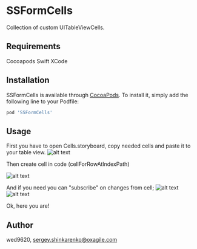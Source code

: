 # SSFormCells
Collection of custom UITableViewCells.

## Requirements
Cocoapods
Swift
XCode

## Installation

SSFormCells is available through [CocoaPods](https://cocoapods.org). To install
it, simply add the following line to your Podfile:

```ruby
pod 'SSFormCells'
```

## Usage

First you have to open Cells.storyboard, copy needed cells and paste it to your table view.
![alt text](https://image.ibb.co/imisay/Screen_Shot_2018_05_29_at_12_43_19_PM.png)

Then create cell in code (cellForRowAtIndexPath)

![alt text](https://image.ibb.co/dqJsay/Screen_Shot_2018_05_29_at_12_49_43_PM.png)

And if you need you can "subscribe" on changes from cell;
![alt text](https://image.ibb.co/hBjn8J/Screen_Shot_2018_05_29_at_12_53_05_PM.png)
![alt text](https://image.ibb.co/nsHqTJ/Screen_Shot_2018_05_29_at_12_51_32_PM.png)

Ok, here you are!

## Author

wed9620, sergey.shinkarenko@oxagile.com
